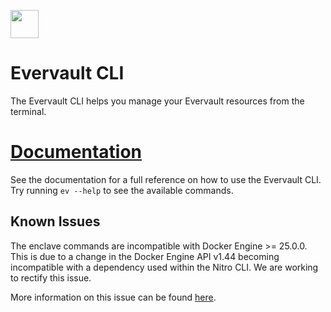 <a href="https://docs.evervault.com/sdks/cli"><img src="https://evervault.com/images/logo-color.svg" height="45" /></a>

# Evervault CLI

The Evervault CLI helps you manage your Evervault resources from the terminal.

# [Documentation](https://docs.evervault.com/sdks/cli)
See the documentation for a full reference on how to use the Evervault CLI. Try running `ev --help` to see the available commands.

## Known Issues

The enclave commands are incompatible with Docker Engine >= 25.0.0. This is due to a change in the Docker Engine API v1.44 becoming incompatible with a dependency used within the Nitro CLI. We are working to rectify this issue. 

More information on this issue can be found [here](https://github.com/aws/aws-nitro-enclaves-cli/issues/537).

